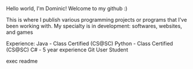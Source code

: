 Hello world, I'm Dominic!
Welcome to my github :)

This is where I publish various programming projects or programs that I've been working with.
My specialty is in development: softwares, websites, and games

Experience:
    Java - Class Certified (CS@SC)
    Python - Class Certified (CS@SC)
    C# - 5 year experience
    Git User
    Student


exec readme